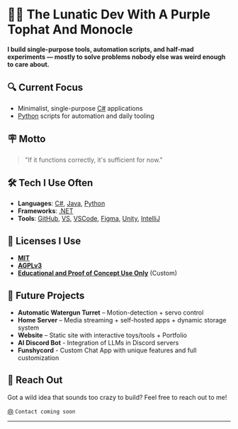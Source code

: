 
# 👨‍💻 The Lunatic Dev With A Purple Tophat And Monocle

**I build single-purpose tools, automation scripts, and half-mad experiments — mostly to solve problems nobody else was weird enough to care about.**

## 🔍 Current Focus
- Minimalist, single-purpose [C#](https://dotnet.microsoft.com/en-us/languages/csharp) applications
- [Python](https://www.python.org/) scripts for automation and daily tooling

## 🪧 Motto
> "If it functions correctly, it's sufficient for now."

## 🛠️ Tech I Use Often
- **Languages**: [C#](https://dotnet.microsoft.com/en-us/languages/csharp), [Java](https://www.java.com/), [Python](https://www.python.org/)
- **Frameworks**: [.NET](https://dotnet.microsoft.com/en-us/)
- **Tools**: [GitHub](https://github.com/), [VS](https://visualstudio.microsoft.com/), [VSCode](https://code.visualstudio.com/), [Figma](https://www.figma.com/), [Unity](https://unity.com/), [IntelliJ](https://www.jetbrains.com/de-de/idea/)

## 📜 Licenses I Use
- **[MIT](https://mit-license.org/)**
- **[AGPLv3](https://www.gnu.org/licenses/agpl-3.0.de.html)**
- **[Educational and Proof of Concept Use Only](https://github.com/philgamer999/philgamer999/blob/ec69e55a0005d82b12e3bbb88cc6dbeba168486b/Licenses/Educational%20and%20Proof%20of%20Concept%20Use%20Only.txt)** (Custom)

## 📆 Future Projects
- **Automatic Watergun Turret**  – Motion-detection + servo control
- **Home Server** – Media streaming + self-hosted apps + dynamic storage system
- **Website** – Static site with interactive toys/tools + Portfolio
- **AI Discord Bot** - Integration of LLMs in Discord servers
- **Funshycord** - Custom Chat App with unique features and full customization 

## 🤝 Reach Out
Got a wild idea that sounds too crazy to build?
Feel free to reach out to me!

[@]() `Contact coming soon`

---

